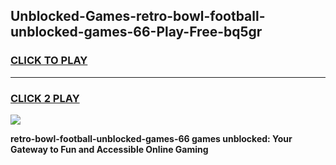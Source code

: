 
## Unblocked-Games-retro-bowl-football-unblocked-games-66-Play-Free-bq5gr
<h3>
<a href="https://premium76.site?title=retro-bowl-football-unblocked-games-66&ref=20A">CLICK TO PLAY</a></h3>
<hr>

<h3>
<a href="https://premium76.site?title=retro-bowl-football-unblocked-games-66&ref=20A">CLICK 2 PLAY</a>
  
</h3>

<a href="https://premium76.site?title=retro-bowl-football-unblocked-games-66&ref=20A"><img src="https://clearcache.store/games.png"></a>


**retro-bowl-football-unblocked-games-66 games unblocked: Your Gateway to Fun and Accessible Online Gaming**
